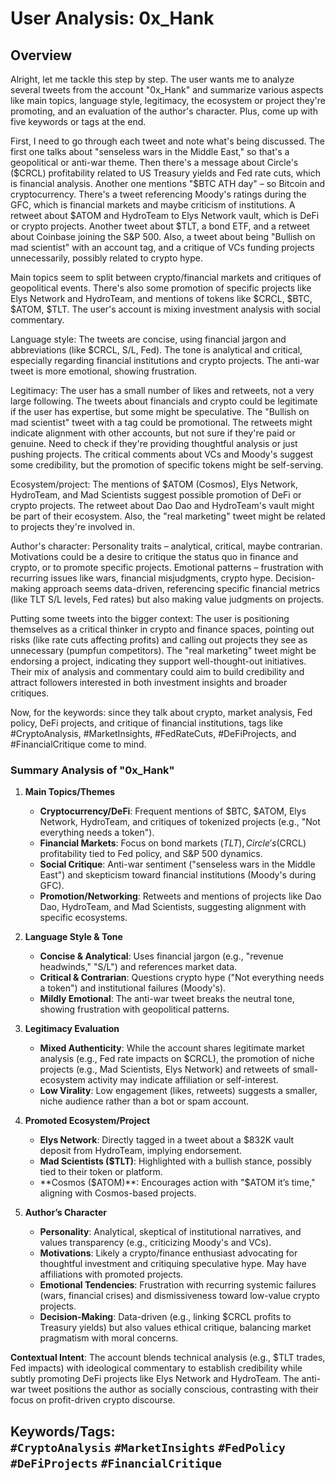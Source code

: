 # User Analysis: 0x_Hank

## Overview

<think>
Alright, let me tackle this step by step. The user wants me to analyze several tweets from the account "0x_Hank" and summarize various aspects like main topics, language style, legitimacy, the ecosystem or project they're promoting, and an evaluation of the author's character. Plus, come up with five keywords or tags at the end.

First, I need to go through each tweet and note what's being discussed. The first one talks about "senseless wars in the Middle East," so that's a geopolitical or anti-war theme. Then there's a message about Circle's ($CRCL) profitability related to US Treasury yields and Fed rate cuts, which is financial analysis. Another one mentions "$BTC ATH day" – so Bitcoin and cryptocurrency. There's a tweet referencing Moody's ratings during the GFC, which is financial markets and maybe criticism of institutions. A retweet about $ATOM and HydroTeam to Elys Network vault, which is DeFi or crypto projects. Another tweet about $TLT, a bond ETF, and a retweet about Coinbase joining the S&P 500. Also, a tweet about being "Bullish on mad scientist" with an account tag, and a critique of VCs funding projects unnecessarily, possibly related to crypto hype.

Main topics seem to split between crypto/financial markets and critiques of geopolitical events. There's also some promotion of specific projects like Elys Network and HydroTeam, and mentions of tokens like $CRCL, $BTC, $ATOM, $TLT. The user's account is mixing investment analysis with social commentary.

Language style: The tweets are concise, using financial jargon and abbreviations (like $CRCL, S/L, Fed). The tone is analytical and critical, especially regarding financial institutions and crypto projects. The anti-war tweet is more emotional, showing frustration.

Legitimacy: The user has a small number of likes and retweets, not a very large following. The tweets about financials and crypto could be legitimate if the user has expertise, but some might be speculative. The "Bullish on mad scientist" tweet with a tag could be promotional. The retweets might indicate alignment with other accounts, but not sure if they're paid or genuine. Need to check if they're providing thoughtful analysis or just pushing projects. The critical comments about VCs and Moody's suggest some credibility, but the promotion of specific tokens might be self-serving.

Ecosystem/project: The mentions of $ATOM (Cosmos), Elys Network, HydroTeam, and Mad Scientists suggest possible promotion of DeFi or crypto projects. The retweet about Dao Dao and HydroTeam's vault might be part of their ecosystem. Also, the "real marketing" tweet might be related to projects they're involved in.

Author's character: Personality traits – analytical, critical, maybe contrarian. Motivations could be a desire to critique the status quo in finance and crypto, or to promote specific projects. Emotional patterns – frustration with recurring issues like wars, financial misjudgments, crypto hype. Decision-making approach seems data-driven, referencing specific financial metrics (like TLT S/L levels, Fed rates) but also making value judgments on projects.

Putting some tweets into the bigger context: The user is positioning themselves as a critical thinker in crypto and finance spaces, pointing out risks (like rate cuts affecting profits) and calling out projects they see as unnecessary (pumpfun competitors). The "real marketing" tweet might be endorsing a project, indicating they support well-thought-out initiatives. Their mix of analysis and commentary could aim to build credibility and attract followers interested in both investment insights and broader critiques.

Now, for the keywords: since they talk about crypto, market analysis, Fed policy, DeFi projects, and critique of financial institutions, tags like #CryptoAnalysis, #MarketInsights, #FedRateCuts, #DeFiProjects, and #FinancialCritique come to mind.
</think>

### Summary Analysis of "0x_Hank"  
1. **Main Topics/Themes**  
   - **Cryptocurrency/DeFi**: Frequent mentions of $BTC, $ATOM, Elys Network, HydroTeam, and critiques of tokenized projects (e.g., "Not everything needs a token").  
   - **Financial Markets**: Focus on bond markets ($TLT), Circle's ($CRCL) profitability tied to Fed policy, and S&P 500 dynamics.  
   - **Social Critique**: Anti-war sentiment ("senseless wars in the Middle East") and skepticism toward financial institutions (Moody's during GFC).  
   - **Promotion/Networking**: Retweets and mentions of projects like Dao Dao, HydroTeam, and Mad Scientists, suggesting alignment with specific ecosystems.  

2. **Language Style & Tone**  
   - **Concise & Analytical**: Uses financial jargon (e.g., "revenue headwinds," "S/L") and references market data.  
   - **Critical & Contrarian**: Questions crypto hype ("Not everything needs a token") and institutional failures (Moody's).  
   - **Mildly Emotional**: The anti-war tweet breaks the neutral tone, showing frustration with geopolitical patterns.  

3. **Legitimacy Evaluation**  
   - **Mixed Authenticity**: While the account shares legitimate market analysis (e.g., Fed rate impacts on $CRCL), the promotion of niche projects (e.g., Mad Scientists, Elys Network) and retweets of small-ecosystem activity may indicate affiliation or self-interest.  
   - **Low Virality**: Low engagement (likes, retweets) suggests a smaller, niche audience rather than a bot or spam account.  

4. **Promoted Ecosystem/Project**  
   - **Elys Network**: Directly tagged in a tweet about a $832K vault deposit from HydroTeam, implying endorsement.  
   - **Mad Scientists ($TLT)**: Highlighted with a bullish stance, possibly tied to their token or platform.  
   - **Cosmos ($ATOM)**: Encourages action with "$ATOM it’s time," aligning with Cosmos-based projects.  

5. **Author’s Character**  
   - **Personality**: Analytical, skeptical of institutional narratives, and values transparency (e.g., criticizing Moody's and VCs).  
   - **Motivations**: Likely a crypto/finance enthusiast advocating for thoughtful investment and critiquing speculative hype. May have affiliations with promoted projects.  
   - **Emotional Tendencies**: Frustration with recurring systemic failures (wars, financial crises) and dismissiveness toward low-value crypto projects.  
   - **Decision-Making**: Data-driven (e.g., linking $CRCL profits to Treasury yields) but also values ethical critique, balancing market pragmatism with moral concerns.  

**Contextual Intent**: The account blends technical analysis (e.g., $TLT trades, Fed impacts) with ideological commentary to establish credibility while subtly promoting DeFi projects like Elys Network and HydroTeam. The anti-war tweet positions the author as socially conscious, contrasting with their focus on profit-driven crypto discourse.  

**Keywords/Tags**:  
`#CryptoAnalysis` `#MarketInsights` `#FedPolicy` `#DeFiProjects` `#FinancialCritique`
---
